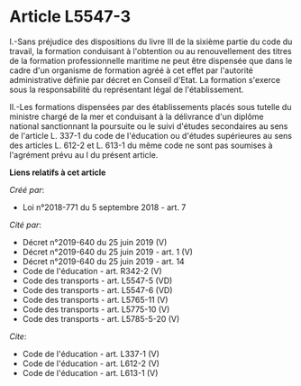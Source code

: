 # Article L5547-3

I.-Sans préjudice des dispositions du livre III de la sixième partie du code du travail, la formation conduisant à
l'obtention ou au renouvellement des titres de la formation professionnelle maritime ne peut être dispensée que dans le cadre
d'un organisme de formation agréé à cet effet par l'autorité administrative définie par décret en Conseil d'Etat. La
formation s'exerce sous la responsabilité du représentant légal de l'établissement. 

II.-Les formations dispensées par des établissements placés sous tutelle du ministre chargé de la mer et conduisant à la
délivrance d'un diplôme national sanctionnant la poursuite ou le suivi d'études secondaires au sens de l'article L. 337-1 du
code de l'éducation ou d'études supérieures au sens des articles L. 612-2 et L. 613-1 du même code ne sont pas soumises à
l'agrément prévu au I du présent article.

**Liens relatifs à cet article**

_Créé par_:

  - Loi n°2018-771 du 5 septembre 2018 - art. 7

_Cité par_:

  - Décret n°2019-640 du 25 juin 2019 (V)
  - Décret n°2019-640 du 25 juin 2019 - art. 1 (V)
  - Décret n°2019-640 du 25 juin 2019 - art. 14
  - Code de l'éducation - art. R342-2 (V)
  - Code des transports - art. L5547-5 (VD)
  - Code des transports - art. L5547-6 (VD)
  - Code des transports - art. L5765-11 (V)
  - Code des transports - art. L5775-10 (V)
  - Code des transports - art. L5785-5-20 (V)

_Cite_:

  - Code de l'éducation - art. L337-1 (V)
  - Code de l'éducation - art. L612-2 (V)
  - Code de l'éducation - art. L613-1 (V)
